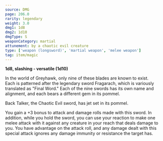 ```yaml
---
source: DMG
page: 206.0
rarity: legendary
weight: 3.0
dmg1: 1d8
dmg2: 1d10
dmgType: S
weaponCategory: martial
attunement: by a chaotic evil creature
type: ['weapon (longsword)', 'martial weapon', 'melee weapon']
tag: item/magic
---
```


**1d8, slashing - versatile (1d10)**

In the world of Greyhawk, only nine of these blades are known to exist. Each is patterned after the legendary sword Fragarach, which is variously translated as "Final Word." Each of the nine swords has its own name and alignment, and each bears a different gem in its pommel.

Back Talker, the Chaotic Evil sword, has jet set in its pommel.

You gain a +3 bonus to attack and damage rolls made with this sword. In addition, while you hold the sword, you can use your reaction to make one melee attack with it against any creature in your reach that deals damage to you. You have advantage on the attack roll, and any damage dealt with this special attack ignores any damage immunity or resistance the target has.


